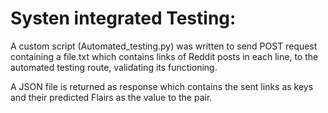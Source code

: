 # Systen integrated Testing:
A custom script (Automated_testing.py) was written to send POST request containing a file.txt which contains links of Reddit posts in each line, to the automated testing route, validating its functioning.

A JSON file is returned as response which contains the sent links as keys and their predicted Flairs as the value to the pair.

